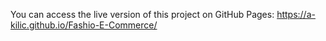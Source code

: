 You can access the live version of this project on GitHub Pages: https://a-kilic.github.io/Fashio-E-Commerce/
